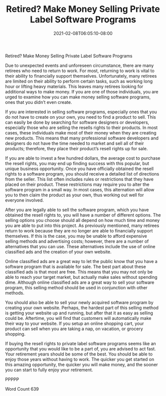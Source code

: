 ﻿---
title: "Retired?  Make Money Selling Private Label Software Programs"
date: 2021-02-08T06:05:10-08:00
description: "Private Label Resell Rights Tips for Web Success"
featured_image: "/images/Private Label Resell Rights.jpg"
tags: ["Private Label Resell Rights"]
---

Retired?  Make Money Selling Private Label Software Programs

Due to unexpected events and unforeseen circumstance, there are many retirees who need to return to work. For most, returning to work is vital to their ability to financially support themselves.  Unfortunately, many retirees are limited on their ability to perform certain tasks, such as working long hour or lifting heavy materials. This leaves many retirees looking for additional ways to make money. If you are one of those individuals, you are urged to examine how you can make money selling software programs, ones that you didn’t even create.

If you are interested in selling software programs, especially ones that you do not have to create on your own, you need to find a product to sell. This can easily be done by searching for software designers or developers, especially those who are selling the resells rights to their products. In most cases, these individuals make most of their money when they are creating new products. This means that many professional software developers and designers do not have the time needed to market and sell all of their products; therefore, they place their product’s resell rights up for sale.

If you are able to invest a few hundred dollars, the average cost to purchase the resell rights, you may end up finding success with this popular, but unique business opportunity.  Once you have officially obtained the resell rights to a software program, you should receive a detailed list of directions from the seller.  This list often includes rules or restrictions that they have placed on their product. These restrictions may require you to alter the software program in a small way. In most cases, this alternation will allow you to then claim the product as your own, thus working out well for everyone involved.

After you are legally able to sell the software program, which you have obtained the resell rights to, you will have a number of different options. The selling options you choose should all depend on how much time and money you are able to put into this project. As previously mentioned, many retirees return to work because they are no longer are able to financially support themselves.  If this is the case, you may be unable to afford expensive selling methods and advertising costs; however, there are a number of alternatives that you can use.  These alternatives include the use of online classified ads and the creation of your own website. 

Online classified ads are a great way to let the public know that you have a software program that is available for sale. The best part about these classified ads is that most are free. This means that you may not only be able to reach your target market, but actually make sales without spending dime.  Although online classified ads are a great way to sell your software program, this selling method should be used in conjunction with other methods.

You should also be able to sell your newly acquired software program by creating your own website.  Perhaps, the hardest part of this selling method is getting your website up and running, but after that it as easy as selling could be. Aftertime, you will find that customers will automatically make their way to your website.  If you setup an online shopping cart, your product can sell when you are taking a nap, on vacation, or grocery shopping.

If buying the resell rights to private label software programs seems like an opportunity that you would like to be a part of, you are advised to act fast. Your retirement years should be some of the best. You should be able to enjoy those years without having to work. The quicker you get started on this amazing opportunity, the quicker you will make money, and the sooner you can start to fully enjoy your retirement.

PPPPP

Word Count 639

